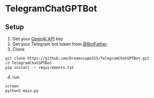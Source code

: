 # TelegramChatGPTBot
## Setup
1. Get your [OpenAI API](https://openai.com/api/) key
2. Get your Telegram bot token from [@BotFather](https://t.me/BotFather)
3. Clone 
```bash
git clone https://github.com/Dreamscape315/TelegramChatGPTBot.git
cd TelegramChatGPTBot
pip install -r requirements.txt
```
4. run
```bash
screen
python3 main.py
```
